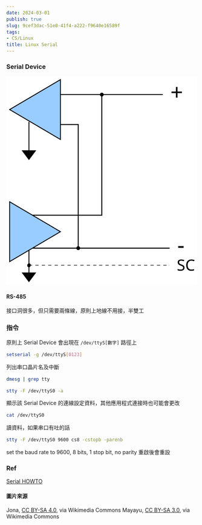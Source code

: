```yaml
---
date: 2024-03-01
publish: true
slug: 9cef3dac-51e0-41f4-a222-f9640e16589f
tags:
- CS/Linux
title: Linux Serial
---
```

### Serial Device

![](../9324d4d1-dd20-401a-9918-0da2aceb2b9c.png)

#### RS-485

接口洞很多，但只需要兩條線，原則上地線不用接，半雙工

### 指令

原則上 Serial Device 會出現在 `/dev/ttyS[數字]` 路徑上

```bash
setserial -g /dev/ttyS[0123]
```

列出串口晶片名及中斷

```bash
dmesg | grep tty
```

```bash
stty -F /dev/ttyS0 -a
```

顯示該 Serial Device 的連線設定資料，其他應用程式連接時也可能會更改

```bash
cat /dev/ttyS0
```

讀資料，如果串口有吐的話

```bash
stty -F /dev/ttyS0 9600 cs8 -cstopb -parenb
```

set the baud rate to 9600, 8 bits, 1 stop bit, no parity
重啟後會重設

### Ref

[Serial HOWTO](https://tldp.org/HOWTO/Serial-HOWTO.html)

#### 圖片來源

Jona, [CC BY-SA 4.0](https://creativecommons.org/licenses/by-sa/4.0), via Wikimedia Commons
Mayayu, [CC BY-SA 3.0](https://creativecommons.org/licenses/by-sa/3.0), via Wikimedia Commons
